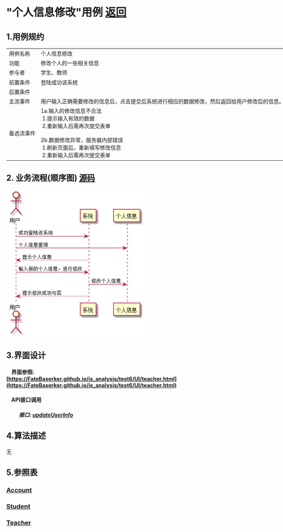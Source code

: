 # "个人信息修改"用例 <a href="https://github.com/FateBerserker/is_analysis/tree/master/test6">返回</a>
## 1.用例规约
<table cellspacing="0" style="width:900px;">
<tr>
	<td>用例名称</td>
	<td>个人信息修改</td>	
</tr>
<tr>
	<td>功能</td>
	<td>修改个人的一些相关信息</td>	
</tr>
<tr>
	<td>参与者</td>
	<td>学生、教师</td>	
</tr>
<tr>
	<td>前置条件</td>
	<td>登陆成功该系统</td>	
</tr>
<tr>
	<td>后置条件</td>
	<td></td>	
</tr>
<tr>
	<td>主流事件</td>
	<td>
	用户输入正确需要修改的信息后，点击提交后系统进行相应的数据修改，然后返回给用户修改后的信息。
	</td>	
</tr>
<tr>
	<td>备选流事件</td>
	<td>
		1a.输入的修改信息不合法 <br> 
		 &nbsp;1.提示输入有效的数据 <br>    
		 &nbsp;2.重新输入后需再次提交表单<br><br>
		2b.数据修改异常，服务器内部错误 <br> 
		 &nbsp;1.刷新页面后，重新填写修改信息 <br>    
		 &nbsp;2.重新输入后需再次提交表单
	</td>	
</tr>
	
</table>		


## 2. 业务流程(顺序图)  <a href="../src/updateUserInfo.puml">源码</a>

<img src="../images/updateUserInfo.png"/>


## 3.界面设计
#### &nbsp;&nbsp;&nbsp;&nbsp;界面参照:[https://FateBaserker.github.io/is_analysis/test6/UI/teacher.html](https://FateBaserker.github.io/is_analysis/test6/UI/teacher.html)
#### &nbsp;&nbsp;&nbsp;&nbsp;API接口调用
##### &nbsp;&nbsp;&nbsp;&nbsp;&nbsp;&nbsp;&nbsp;&nbsp;&nbsp;&nbsp;接口: <a href="../接口/updateUserInfo.md">updateUserInfo</a>

## 4.算法描述
无

## 5.参照表
### <a href="../数据库表设计#account.md#account">Account</a>
### <a href="../数据库表设计#student.md#student">Student</a>
### <a href="../数据库表设计#teacher#teacher">Teacher</a>


